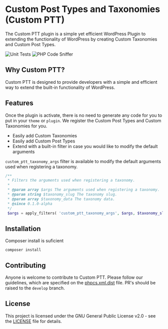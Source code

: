 # Custom Post Types and Taxonomies (Custom PTT)

The Custom PTT plugin is a simple yet efficient WordPress Plugin to extending the functionality of WordPress by creating Custom Taxonomies and Custom Post Types.

![Unit Tests](https://github.com/freibergergarcia/custom-post-types-taxonomies/actions/workflows/run-phpunit.yml/badge.svg)
![PHP Code Sniffer](https://github.com/freibergergarcia/custom-post-types-taxonomies/actions/workflows/run-phpcs.yml/badge.svg)

## Why Custom PTT?

Custom PTT is designed to provide developers with a simple and efficient way to extend the built-in functionality of WordPress. 

## Features

Once the plugin is activate, there is no need to generate any code for you to put in your `theme` or `plugin`. 
We register the Custom Post Types and Custom Taxonomies for you.

- Easily add Custom Taxonomies
- Easily add Custom Post Types
- Extend with a built-in filter in case you would like to modify the default arguments

`custom_ptt_taxonomy_args` filter is available to modify the default arguments used when registering a taxonomy.
```php 
/**
 * Filters the arguments used when registering a taxonomy.
 *
 * @param array $args The arguments used when registering a taxonomy.
 * @param string $taxonomy_slug The taxonomy slug.
 * @param array $taxonomy_data The taxonomy data.
 * @since 0.1.0-alpha
 */
 $args = apply_filters( 'custom_ptt_taxonomy_args', $args, $taxonomy_slug, $taxonomy_data );
```

## Installation

Composer install is suficient
```
composer install
```

## Contributing

Anyone is welcome to contribute to Custom PTT. Please follow our guidelines, which are specified on the [phpcs.xml.dist](phpcs.xml.dist) file.
PR's should be raised to the `develop` branch.

## License

This project is licensed under the GNU General Public License v2.0 - see the [LICENSE](LICENSE) file for details.
